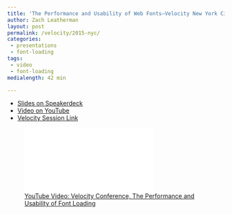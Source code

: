```yaml
---
title: 'The Performance and Usability of Web Fonts—Velocity New York City'
author: Zach Leatherman
layout: post
permalink: /velocity/2015-nyc/
categories:
 - presentations
 - font-loading
tags:
 - video
 - font-loading
medialength: 42 min

---
```


* [Slides on Speakerdeck](https://speakerdeck.com/zachleat/the-performance-and-usability-of-font-loading-velocity-nyc-2015)
* [Video on YouTube](https://www.youtube.com/watch?v=8XSRgKIuUqo)
* [Velocity Session Link](http://velocityconf.com/devops-web-performance-ny-2015/public/schedule/detail/46234)

<figure>
	<div class="fluid-width-video-wrapper"><iframe src="//www.youtube.com/embed/8XSRgKIuUqo" frameborder="0" webkitallowfullscreen mozallowfullscreen allowfullscreen></iframe></div>
	<figcaption><a href="https://www.youtube.com/watch?v=8XSRgKIuUqo">YouTube Video: Velocity Conference, The Performance and Usability of Font Loading</a></figcaption>
</figure>

